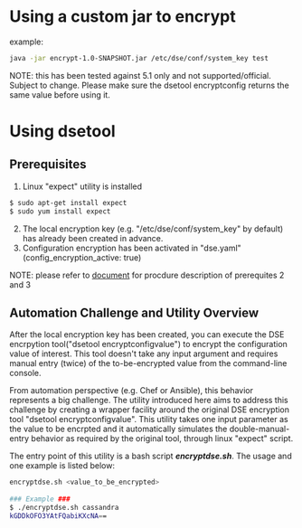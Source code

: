# Using a custom jar to encrypt   
example: 
```bash
java -jar encrypt-1.0-SNAPSHOT.jar /etc/dse/conf/system_key test
```
NOTE: this has been tested against 5.1 only and not supported/official. Subject to change. Please make sure the dsetool encryptconfig returns the same value before using it.

# Using dsetool
## Prerequisites 

1. Linux "expect" utility is installed
```bash
$ sudo apt-get install expect
$ sudo yum install expect
```
2. The local encryption key (e.g. "/etc/dse/conf/system_key" by default) has already been created in advance.
3. Configuration encryption has been activated in "dse.yaml" (config_encryption_active: true)

NOTE: please refer to [document](https://docs.datastax.com/en/dse/5.1/dse-admin/datastax_enterprise/security/secEncryptConfig.html) for procdure description of prerequites 2 and 3 

## Automation Challenge and Utility Overview

After the local encryption key has been created, you can execute the DSE encrpytion tool("dsetool encryptconfigvalue") to encrypt the configuration value of interest. This tool doesn't take any input argument and requires manual entry (twice) of the to-be-encrypted value from the command-line console. 

From automation perspective (e.g. Chef or Ansible), this behavior represents a big challenge. The utility introduced here aims to address this challenge by creating a wrapper facility around the original DSE encryption tool "dsetool encryptconfigvalue". This utility takes one input parameter as the value to be encrpted and it automatically simulates the double-manual-entry behavior as required by the original tool, through linux "expect" script.

The entry point of this utility is a bash script ***encryptdse.sh***. The usage and one example is listed below:
```bash
encryptdse.sh <value_to_be_encrypted>
   
### Example ###
$ ./encryptdse.sh cassandra
kGDDkOFO3YAtFQabiKXcNA==
```
